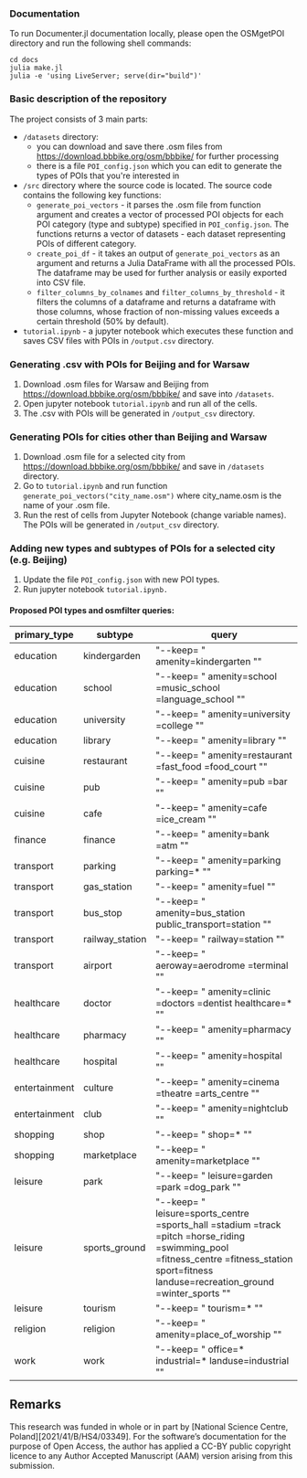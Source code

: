 ### Documentation
To run Documenter.jl documentation locally, please open the OSMgetPOI directory and run the following shell commands:
```
cd docs
julia make.jl
julia -e 'using LiveServer; serve(dir="build")'
```

### Basic description of the repository
The project consists of 3 main parts:
- `/datasets` directory:
    - you can download and save there .osm files from https://download.bbbike.org/osm/bbbike/ for further processing
    - there is a file `POI_config.json` which you can edit to generate the types of POIs that you're interested in
- `/src` directory where the source code is located. The source code contains the following key functions:
    - `generate_poi_vectors` - it parses the .osm file from function argument and creates a vector of processed POI objects for each POI category (type and subtype) specified in `POI_config.json`. The functions returns a vector of datasets - each dataset representing POIs of different category.
    - `create_poi_df` - it takes an output of `generate_poi_vectors` as an argument and returns a Julia DataFrame with all the processed POIs. The dataframe may be used for further analysis or easily exported into CSV file.
    - `filter_columns_by_colnames` and `filter_columns_by_threshold` - it filters the columns of a dataframe and returns a dataframe with those columns, whose fraction of non-missing values exceeds a certain threshold (50% by default).
 - `tutorial.ipynb` - a jupyter notebook which executes these function and saves CSV files with POIs in `/output.csv` directory.


### Generating .csv with POIs for Beijing and for Warsaw
1. Download .osm files for Warsaw and Beijing from https://download.bbbike.org/osm/bbbike/ and save into `/datasets`.
2. Open jupyter notebook `tutorial.ipynb` and run all of the cells.
3. The .csv with POIs will be generated in `/output_csv` directory.


### Generating POIs for cities other than Beijing and Warsaw
1. Download .osm file for a selected city from https://download.bbbike.org/osm/bbbike/ and save in `/datasets` directory.
2. Go to `tutorial.ipynb` and run function `generate_poi_vectors("city_name.osm")` where city_name.osm is the name of your .osm file.
3. Run the rest of cells from Jupyter Notebook (change variable names). The POIs will be generated in `/output_csv` directory.

### Adding new types and subtypes of POIs for a selected city (e.g. Beijing)
1. Update the file `POI_config.json` with new POI types. 
4. Run jupyter notebook `tutorial.ipynb.`

#### Proposed POI types and osmfilter queries:
| primary_type  	| subtype         	| query                                                                                                                                                                                          	|
|---------------	|-----------------	|------------------------------------------------------------------------------------------------------------------------------------------------------------------------------------------------	|
| education     	| kindergarden    	| "--keep= \" amenity=kindergarten \""                                                                                                                                                           	|
| education     	| school          	| "--keep= \" amenity=school =music_school =language_school \""                                                                                                                                  	|
| education     	| university      	| "--keep= \" amenity=university =college \""                                                                                                                                                    	|
| education     	| library         	| "--keep= \" amenity=library \""                                                                                                                                                                	|
| cuisine       	| restaurant      	| "--keep= \" amenity=restaurant =fast_food =food_court \""                                                                                                                                      	|
| cuisine       	| pub             	| "--keep= \" amenity=pub =bar \""                                                                                                                                                               	|
| cuisine       	| cafe            	| "--keep= \" amenity=cafe =ice_cream \""                                                                                                                                                        	|
| finance       	| finance         	| "--keep= \" amenity=bank =atm \""                                                                                                                                                              	|
| transport     	| parking         	| "--keep= \" amenity=parking parking=* \""                                                                                                                                                      	|
| transport     	| gas_station     	| "--keep= \" amenity=fuel \""                                                                                                                                                                   	|
| transport     	| bus_stop        	| "--keep= \" amenity=bus_station public_transport=station \""                                                                                                                                   	|
| transport     	| railway_station 	| "--keep= \" railway=station \""                                                                                                                                                                	|
| transport     	| airport         	| "--keep= \" aeroway=aerodrome =terminal \""                                                                                                                                                    	|
| healthcare    	| doctor          	| "--keep= \" amenity=clinic =doctors =dentist healthcare=* \""                                                                                                                                  	|
| healthcare    	| pharmacy        	| "--keep= \" amenity=pharmacy \""                                                                                                                                                               	|
| healthcare    	| hospital        	| "--keep= \" amenity=hospital \""                                                                                                                                                               	|
| entertainment 	| culture         	| "--keep= \" amenity=cinema =theatre =arts_centre \""                                                                                                                                           	|
| entertainment 	| club            	| "--keep= \" amenity=nightclub \""                                                                                                                                                              	|
| shopping      	| shop            	| "--keep= \" shop=* \""                                                                                                                                                                         	|
| shopping      	| marketplace     	| "--keep= \" amenity=marketplace \""                                                                                                                                                            	|
| leisure       	| park            	| "--keep= \" leisure=garden =park =dog_park \""                                                                                                                                                 	|
| leisure       	| sports_ground   	| "--keep= \" leisure=sports_centre =sports_hall =stadium =track =pitch =horse_riding =swimming_pool =fitness_centre =fitness_station sport=fitness landuse=recreation_ground =winter_sports \"" 	|
| leisure       	| tourism         	| "--keep= \" tourism=* \""                                                                                                                                                                      	|
| religion      	| religion        	| "--keep= \" amenity=place_of_worship \""                                                                                                                                                       	|
| work          	| work            	| "--keep= \" office=* industrial=* landuse=industrial \""                                                                                                                                       	|

## Remarks
This research was funded in whole or in part by [National Science Centre,  Poland][2021/41/B/HS4/03349]. For the software’s  documentation for the purpose of Open Access, the author has applied a CC-BY public copyright licence to any Author Accepted Manuscript (AAM) version arising from this submission.
